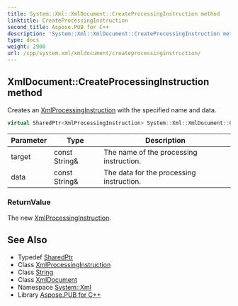```yaml
---
title: System::Xml::XmlDocument::CreateProcessingInstruction method
linktitle: CreateProcessingInstruction
second_title: Aspose.PUB for C++
description: 'System::Xml::XmlDocument::CreateProcessingInstruction method. Creates an XmlProcessingInstruction with the specified name and data in C++.'
type: docs
weight: 2900
url: /cpp/system.xml/xmldocument/createprocessinginstruction/
---
```

## XmlDocument::CreateProcessingInstruction method


Creates an [XmlProcessingInstruction](../../xmlprocessinginstruction/) with the specified name and data.

```cpp
virtual SharedPtr<XmlProcessingInstruction> System::Xml::XmlDocument::CreateProcessingInstruction(const String &target, const String &data)
```


| Parameter | Type | Description |
| --- | --- | --- |
| target | const String\& | The name of the processing instruction. |
| data | const String\& | The data for the processing instruction. |

### ReturnValue

The new [XmlProcessingInstruction](../../xmlprocessinginstruction/).

## See Also

* Typedef [SharedPtr](../../../system/sharedptr/)
* Class [XmlProcessingInstruction](../../xmlprocessinginstruction/)
* Class [String](../../../system/string/)
* Class [XmlDocument](../)
* Namespace [System::Xml](../../)
* Library [Aspose.PUB for C++](../../../)
